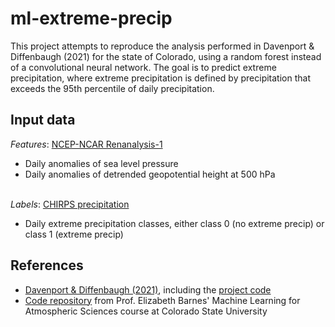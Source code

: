# ml-extreme-precip

This project attempts to reproduce the analysis performed in Davenport & Diffenbaugh (2021)  for the state of Colorado, using a random forest instead of a convolutional neural network. The goal is to predict extreme precipitation, where extreme precipitation is defined by precipitation that exceeds the 95th percentile of daily precipitation. 

## Input data 
*Features*: [NCEP-NCAR Renanalysis-1](https://psl.noaa.gov/data/gridded/data.ncep.reanalysis.html)
- Daily anomalies of sea level pressure 
- Daily anomalies of detrended geopotential height at 500 hPa

<br>*Labels*: [CHIRPS precipitation]([https://gpm.nasa.gov/data/imerg](https://www.chc.ucsb.edu/data/chirps))
- Daily extreme precipitation classes, either class 0 (no extreme precip) or class 1 (extreme precip)

## References
- [Davenport & Diffenbaugh (2021)](https://agupubs.onlinelibrary.wiley.com/doi/full/10.1029/2021GL093787), including the [project code](https://github.com/fdavenport/GRL2021)
- [Code repository](https://github.com/eabarnes1010/course_ml_ats) from Prof. Elizabeth Barnes' Machine Learning for Atmospheric Sciences course at Colorado State University
